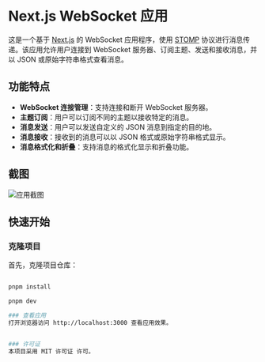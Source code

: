 # Next.js WebSocket 应用

这是一个基于 [Next.js](https://nextjs.org) 的 WebSocket 应用程序，使用 [STOMP](https://stomp.github.io/) 协议进行消息传递。该应用允许用户连接到 WebSocket 服务器、订阅主题、发送和接收消息，并以 JSON 或原始字符串格式查看消息。

## 功能特点

- **WebSocket 连接管理**：支持连接和断开 WebSocket 服务器。
- **主题订阅**：用户可以订阅不同的主题以接收特定的消息。
- **消息发送**：用户可以发送自定义的 JSON 消息到指定的目的地。
- **消息接收**：接收到的消息可以以 JSON 格式或原始字符串格式显示。
- **消息格式化和折叠**：支持消息的格式化显示和折叠功能。

## 截图

![应用截图](./screenshot.png)

## 快速开始

### 克隆项目

首先，克隆项目仓库：

```bash

pnpm install

pnpm dev

### 查看应用
打开浏览器访问 http://localhost:3000 查看应用效果。


### 许可证
本项目采用 MIT 许可证 许可。
